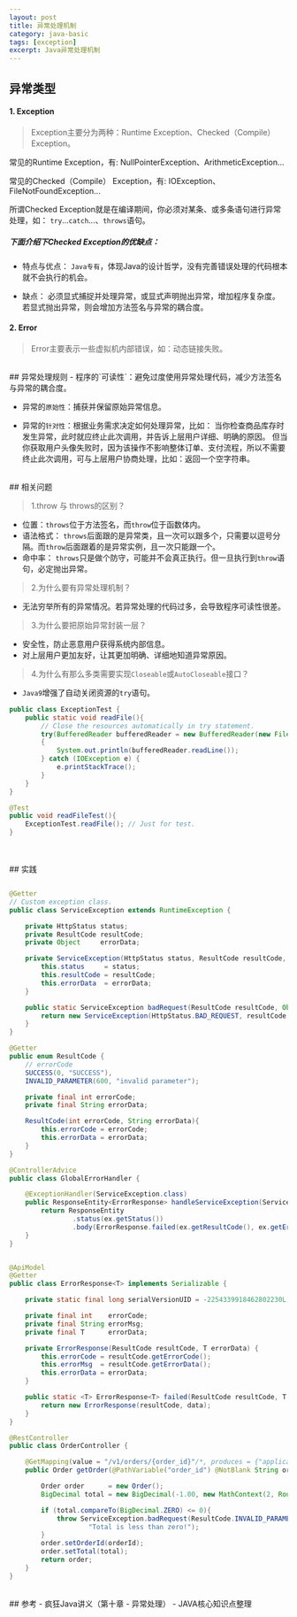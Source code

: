```yaml
---
layout: post
title: 异常处理机制
category: java-basic
tags: [exception]
excerpt: Java异常处理机制
---
```

## 异常类型
#### 1. Exception
>Exception主要分为两种：Runtime Exception、Checked（Compile） Exception。

常见的Runtime Exception，有: NullPointerException、ArithmeticException...

常见的Checked（Compile） Exception，有: IOException、FileNotFoundException...

所谓Checked Exception就是在编译期间，你必须对某条、或多条语句进行异常处理，如： `try`...`catch`...、`throws`语句。

##### 下面介绍下Checked Exception的优缺点：

- 特点与优点： `Java专有`，体现Java的设计哲学，没有完善错误处理的代码根本就不会执行的机会。  

- 缺点：
必须显式捕捉并处理异常，或显式声明抛出异常，增加程序复杂度。
若显式抛出异常，则会增加方法签名与异常的耦合度。
#### 2. Error
>Error主要表示一些虚拟机内部错误，如：动态链接失败。  

<br>
##  异常处理规则
- 程序的`可读性`：避免过度使用异常处理代码，减少方法签名与异常的耦合度。  

- 异常的`原始性`：捕获并保留原始异常信息。  

- 异常的`针对性`：根据业务需求决定如何处理异常，比如：
当你检查商品库存时发生异常，此时就应终止此次调用，并告诉上层用户详细、明确的原因。
但当你获取用户头像失败时，因为该操作不影响整体订单、支付流程，所以不需要终止此次调用，可与上层用户协商处理，比如：返回一个空字符串。  

<br>
##  相关问题  

> 1.throw 与 throws的区别？  

- 位置：`throws`位于方法签名，而`throw`位于函数体内。
- 语法格式：
`throws`后面跟的是异常类，且一次可以跟多个，只需要以逗号分隔。而`throw`后面跟着的是异常实例，且一次只能跟一个。
- 命中率：
`throws`只是做个防守，可能并不会真正执行。但一旦执行到`throw`语句，必定抛出异常。

> 2.为什么要有异常处理机制？  

- 无法穷举所有的异常情况。若异常处理的代码过多，会导致程序可读性很差。

> 3.为什么要把原始异常封装一层？  

- 安全性，防止恶意用户获得系统内部信息。
- 对上层用户更加友好，让其更加明确、详细地知道异常原因。

> 4.为什么有那么多类需要实现`Closeable`或`AutoCloseable`接口？  

- `Java9`增强了自动关闭资源的`try`语句。

```java
public class ExceptionTest {
    public static void readFile(){
        // Close the resources automatically in try statement.
        try(BufferedReader bufferedReader = new BufferedReader(new FileReader("justForTest.txt")))
        {
            System.out.println(bufferedReader.readLine());
        } catch (IOException e) {
            e.printStackTrace();
        }
    }
}

@Test
public void readFileTest(){
    ExceptionTest.readFile(); // Just for test.
}
```
<br>
<br>
##  实践
 

```java

@Getter
// Custom exception class.
public class ServiceException extends RuntimeException {

    private HttpStatus status;
    private ResultCode resultCode;
    private Object     errorData;

    private ServiceException(HttpStatus status, ResultCode resultCode, Object errorData){
        this.status     = status;
        this.resultCode = resultCode;
        this.errorData  = errorData;
    }

    public static ServiceException badRequest(ResultCode resultCode, Object errorData){
        return new ServiceException(HttpStatus.BAD_REQUEST, resultCode, errorData);
    }
}

@Getter
public enum ResultCode {
    // errorCode
    SUCCESS(0, "SUCCESS"),
    INVALID_PARAMETER(600, "invalid parameter");

    private final int errorCode;
    private final String errorData;

    ResultCode(int errorCode, String errorData){
        this.errorCode = errorCode;
        this.errorData = errorData;
    }
}

@ControllerAdvice
public class GlobalErrorHandler {

    @ExceptionHandler(ServiceException.class)
    public ResponseEntity<ErrorResponse> handleServiceException(ServiceException ex){
        return ResponseEntity
                .status(ex.getStatus())
                .body(ErrorResponse.failed(ex.getResultCode(), ex.getErrorData()));
    }
}


@ApiModel
@Getter
public class ErrorResponse<T> implements Serializable {

    private static final long serialVersionUID = -2254339918462802230L;

    private final int    errorCode;
    private final String errorMsg;
    private final T      errorData;

    private ErrorResponse(ResultCode resultCode, T errorData) {
        this.errorCode = resultCode.getErrorCode();
        this.errorMsg  = resultCode.getErrorData();
        this.errorData = errorData;
    }

    public static <T> ErrorResponse<T> failed(ResultCode resultCode, T data){
        return new ErrorResponse(resultCode, data);
    }
}

@RestController
public class OrderController {

    @GetMapping(value = "/v1/orders/{order_id}"/*, produces = {"application/toString", "application/json"}*/)
    public Order getOrder(@PathVariable("order_id") @NotBlank String orderId){

        Order order      = new Order();
        BigDecimal total = new BigDecimal(-1.00, new MathContext(2, RoundingMode.HALF_UP));

        if (total.compareTo(BigDecimal.ZERO) <= 0){
            throw ServiceException.badRequest(ResultCode.INVALID_PARAMETER,
                    "Total is less than zero!");
        }
        order.setOrderId(orderId);
        order.setTotal(total);
        return order;
    }
}
```
<br>
##  参考
- 疯狂Java讲义（第十章 - 异常处理）
- JAVA核心知识点整理